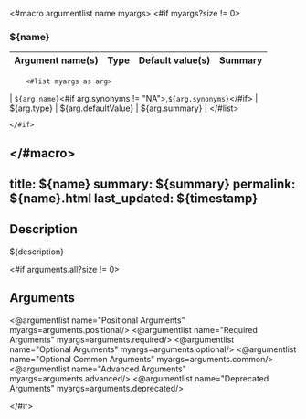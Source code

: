 <#macro argumentlist name myargs>
    <#if myargs?size != 0>
### ${name}

| Argument name(s) | Type | Default value(s) | Summary |
| :--------------- | :--: | :--------------: | :------ |
        <#list myargs as arg>
| `${arg.name}`<#if arg.synonyms != "NA">,`${arg.synonyms}`</#if> | ${arg.type} | ${arg.defaultValue} | ${arg.summary} |
        </#list>

	</#if>
</#macro>
---
title: ${name}
summary: ${summary}
permalink: ${name}.html
last_updated: ${timestamp}
---

## Description

${description}

<#if arguments.all?size != 0>
## Arguments

<@argumentlist name="Positional Arguments" myargs=arguments.positional/>
<@argumentlist name="Required Arguments" myargs=arguments.required/>
<@argumentlist name="Optional Arguments" myargs=arguments.optional/>
<@argumentlist name="Optional Common Arguments" myargs=arguments.common/>
<@argumentlist name="Advanced Arguments" myargs=arguments.advanced/>
<@argumentlist name="Deprecated Arguments" myargs=arguments.deprecated/>

</#if>
